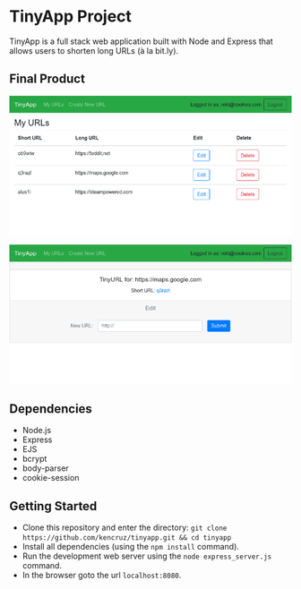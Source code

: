 # TinyApp Project

TinyApp is a full stack web application built with Node and Express that allows users to shorten long URLs (à la bit.ly).

## Final Product

!["Screenshot of URLs page"](https://github.com/kencruz/tinyapp/blob/master/docs/urls-page.png)

!["Screenshot of register page"](https://github.com/kencruz/tinyapp/blob/master/docs/short-url-page.png)


## Dependencies

- Node.js
- Express
- EJS
- bcrypt
- body-parser
- cookie-session

## Getting Started

- Clone this repository and enter the directory: `git clone https://github.com/kencruz/tinyapp.git && cd tinyapp`
- Install all dependencies (using the `npm install` command).
- Run the development web server using the `node express_server.js` command.
- In the browser goto the url `localhost:8080`.

